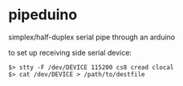 pipeduino
=========

simplex/half-duplex serial pipe through an arduino

to set up receiving side serial device:
```
$> stty -F /dev/DEVICE 115200 cs8 cread clocal
$> cat /dev/DEVICE > /path/to/destfile
```
